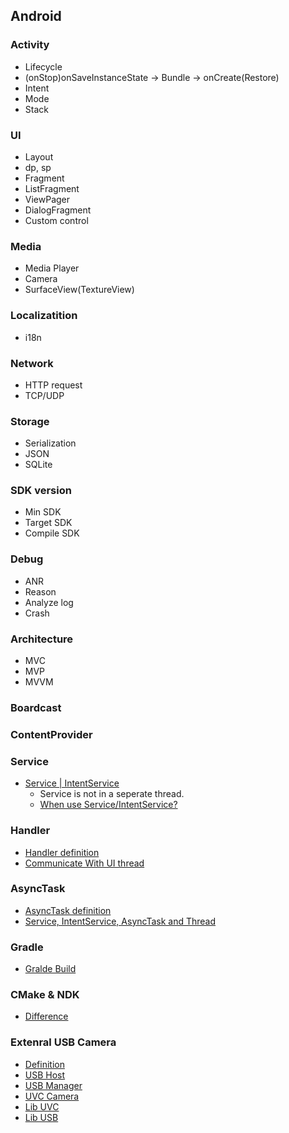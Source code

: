 ## Android 

### Activity
 - Lifecycle
 - (onStop)onSaveInstanceState -> Bundle -> onCreate(Restore)
 - Intent
 - Mode
 - Stack
 
### UI
 - Layout
  - dp, sp
 - Fragment
 - ListFragment
 - ViewPager
 - DialogFragment
 - Custom control
 
### Media 
 - Media Player
 - Camera
 - SurfaceView(TextureView)
 
### Localizatition
 - i18n
 
### Network
 - HTTP request
 - TCP/UDP

### Storage
 - Serialization
 - JSON
 - SQLite
 
### SDK version
 - Min SDK
 - Target SDK
 - Compile SDK

### Debug
 - ANR
  - Reason
  - Analyze log
 - Crash

### Architecture
 - MVC
 - MVP
 - MVVM

### Boardcast

### ContentProvider

### Service
 - [Service | IntentService](https://developer.android.com/guide/components/services)
   - Service is not in a seperate thread.
   - [When use Service/IntentService?](https://stackoverflow.com/questions/15524280/service-vs-intentservice)

### Handler
  - [Handler definition](https://developer.android.com/reference/android/os/Handler)
  - [Communicate With UI thread](https://developer.android.com/reference/android/os/Handler)

### AsyncTask
  - [AsyncTask definition](https://developer.android.com/reference/android/os/AsyncTask)
  - [Service, IntentService, AsyncTask and Thread](https://marsic.info/2016/03/01/android-service-intent-asynctask-thread/)

### Gradle
 - [Gralde Build](https://developer.android.com/studio/build/index.html)

### CMake & NDK
 - [Difference](https://stackoverflow.com/questions/39589427/difference-between-cmake-and-ndk-build-in-android-studio-project)

### Extenral USB Camera
 - [Definition](https://source.android.com/devices/camera/external-usb-cameras)
 - [USB Host](https://developer.android.com/guide/topics/connectivity/usb/host)
 - [USB Manager](https://developer.android.com/reference/android/hardware/usb/UsbManager)
 - [UVC Camera](https://github.com/saki4510t/UVCCamera)
 - [Lib UVC](https://github.com/ktossell/libuvc)
 - [Lib USB](https://github.com/libusb/libusb)
